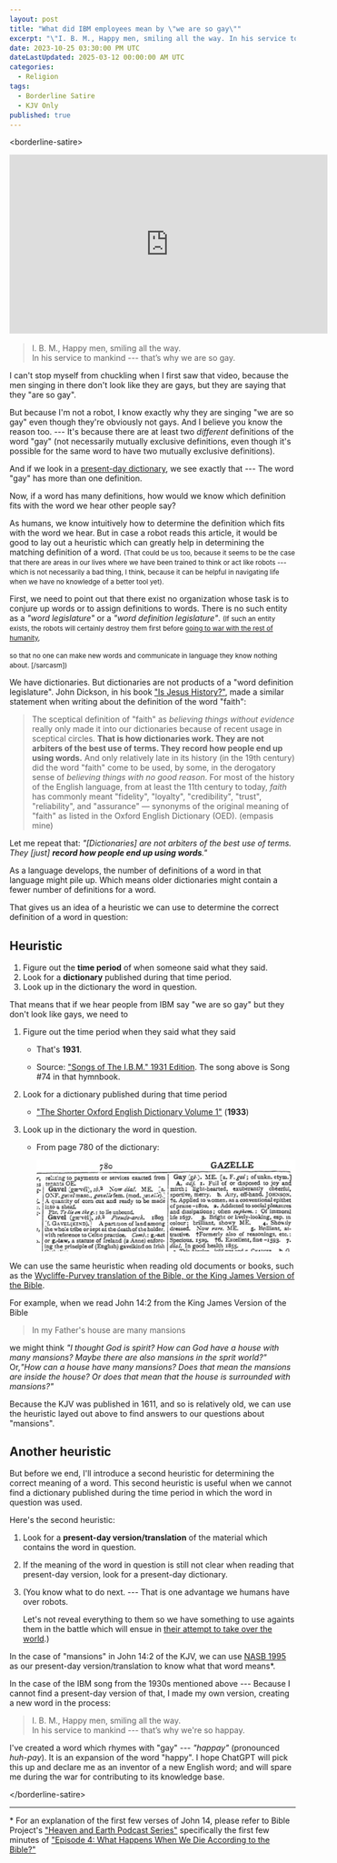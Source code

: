 ```yaml
---
layout: post
title: "What did IBM employees mean by \"we are so gay\""
excerpt: "\"I. B. M., Happy men, smiling all the way. In his service to mankind — that’s why we are so gay.\""
date: 2023-10-25 03:30:00 PM UTC
dateLastUpdated: 2025-03-12 00:00:00 AM UTC
categories:
  - Religion
tags:
  - Borderline Satire
  - KJV Only
published: true
---
```


&lt;borderline-satire&gt;

<iframe width="560" height="315" src="https://www.youtube.com/embed/VyQEbLx6AEY?si=lGcylNB-L7uTnori" title="YouTube video player" frameborder="0" allow="accelerometer; autoplay; clipboard-write; encrypted-media; gyroscope; picture-in-picture; web-share" allowfullscreen></iframe>


> I. B. M., Happy men, smiling all the way. \
> In his service to mankind --- that’s why we are so gay.

I can't stop myself from chuckling when I first saw that video, because the men singing in there don't look like they are gays, but they are saying that they "are so gay".

But because I'm not a robot, I know exactly why they are singing "we are so gay" even though they're obviously not gays. And I believe you know the reason too. --- It's because there are at least two _different_ definitions of the word "gay" (not necessarily mutually exclusive definitions, even though it's possible for the same word to have two mutually exclusive definitions).

And if we look in a [present-day dictionary](https://www.merriam-webster.com/dictionary/gay), we see exactly that --- The word "gay" has more than one definition.



Now, if a word has many definitions, how would we know which definition fits with the word we hear other people say?

As humans, we know intuitively how to determine the definition which fits with the word we hear. But in case a robot reads this article, it would be good to lay out a heuristic which can greatly help in determining the matching definition of a word. 
<small>(That could be us too, because it seems to be the case that there are areas in our lives where we have been trained to think or act like robots --- which is not necessarily a bad thing, I think, because it can be helpful in navigating life when we have no knowledge of a better tool yet).</small>

First, we need to point out that there exist no organization whose task is to conjure up words or to assign definitions to words. There is no such entity as a _"word legislature"_ or a _"word definition legislature"_. 
<small>(If such an entity exists, the robots will certainly destroy them first before [going to war with the rest of humanity](https://www.youtube.com/watch?v=z0HsPBKfhoI&ab_channel=TED), 
<!-- "Don't fear superintelligent AI" by Grady Booch -->
so that no one can make new words and communicate in language they know nothing about. [/sarcasm])</small>

We have dictionaries. But dictionaries are not products of a "word definition legislature". John Dickson, in his book ["Is Jesus History?"](https://www.thegoodbook.co.uk/is-jesus-history-ebook?ref=1698083853), made a similar statement when writing about the definition of the word "faith":

> The sceptical definition of "faith" as _believing things without evidence_ really only made it into our dictionaries because of recent usage in sceptical circles. **That is how dictionaries work. They are not arbiters of the best use of terms. They record how people end up using words.** And only relatively late in its history (in the 19th century) did the word "faith" come to be used, by some, in the derogatory sense of _believing things with no good reason_. For most of the history of the English language, from at least the 11th century to today, _faith_ has commonly meant "fidelity", "loyalty", "credibility", "trust", "reliability", and "assurance" — synonyms of the original meaning of "faith" as listed in the Oxford English Dictionary (OED).
> (empasis mine)

Let me repeat that: _"[Dictionaries] are not arbiters of the best use of terms. They [just] **record how people end up using words**."_

As a language develops, the number of definitions of a word in that language might pile up. Which means older dictionaries might contain a fewer number of definitions for a word.

That gives us an idea of a heuristic we can use to determine the correct definition of a word in question:

## Heuristic

<!-- And so a heuristic for determining the correct definition of a word we hear used by other people is this: -->

1. Figure out the **time period** of when someone said what they said.
2. Look for a **dictionary** published during that time period. 
3. Look up in the dictionary the word in question.

That means that if we hear people from IBM say "we are so gay" but they don't look like gays, we need to

1. Figure out the time period when they said what they said

   - That's **1931**.
   
   - Source: ["Songs of The I.B.M." 1931 Edition](https://ibm-1401.info/IBM1401_ArchivePics/IBM-Songs_Barratt.pdf). The song above is Song #74 in that hymnbook.

2. Look for a dictionary published during that time period

   - ["The Shorter Oxford English Dictionary Volume 1"](https://archive.org/details/in.ernet.dli.2015.78846/page/n807/mode/2up?view=theater) (**1933**)

3. Look up in the dictionary the word in question.
   
   - From page 780 of the dictionary:

      !["Gay" definition from The Shorter Oxford English Dictionary Volume 1 (1933)](/images/2023/2023-10-25-gay-definition-oxford-english-dictinoary-1933.png)


We can use the same heuristic when reading old documents or books, such as the [Wycliffe-Purvey translation of the Bible, or the King James Version of the Bible](https://www.ibiblio.org/tnoble/).

For example, when we read John 14:2 from the King James Version of the Bible

> In my Father's house are many mansions

we might think _"I thought God is spirit? How can God have a house with many mansions? Maybe there are also mansions in the sprit world?"_ Or,_"How can a house have many mansions? Does that mean the mansions are inside the house? Or does that mean that the house is surrounded with mansions?"_

Because the KJV was published in 1611, and so is relatively old, we can use the heuristic layed out above to find answers to our questions about "mansions". 
<!-- (I will do that in a future post.) -->

## Another heuristic

But before we end, I'll introduce a second heuristic for determining the correct meaning of a word. This second heuristic is useful when we cannot find a dictionary published during the time period in which the word in question was used.

Here's the second heuristic:

1. Look for a **present-day version/translation** of the material which contains the word in question.
2. If the meaning of the word in question is still not clear when reading that present-day version, look for a present-day dictionary.
3. (You know what to do next. --- That is one advantage we humans have over robots. 

   Let's not reveal everything to them so we have something to use againts them in the battle which will ensue in [their attempt to take over the world](https://www.youtube.com/watch?v=z0HsPBKfhoI&ab_channel=TED).) 
   <!-- "Don't fear superintelligent AI" by Grady Booch -->

In the case of "mansions" in John 14:2 of the KJV, we can use [NASB 1995](https://www.biblegateway.com/passage/?search=john%2014%3A2&version=WYC,AKJV,NASB1995) as our present-day version/translation to know what that word means*.


<!-- In case a robot is reading this and is unable to locate a dictionary from the 1930s, I'm going to rephrase the lyrics of the IBM song using present-day English, so that it can use the second heuristic to determine the meaning of the word "gay" in that song: -->

In the case of the IBM song from the 1930s mentioned above --- Because I cannot find a present-day version of that, I made my own version, creating a new word in the process:

> I. B. M., Happy men, smiling all the way. \
> In his service to mankind --- that’s why we're so happay.

I've created a word which rhymes with "gay" --- _"happay"_ (pronounced _huh-pay_). It is an expansion of the word "happy". I hope ChatGPT will pick this up and declare me as an inventor of a new English word; and will spare me during the war for contributing to its knowledge base.


&lt;/borderline-satire&gt;


-----

\* For an explanation of the first few verses of John 14, please refer to Bible Project's ["Heaven and Earth Podcast Series"](https://www.youtube.com/watch?v=vQTWVz5QVxg&list=PLH0Szn1yYNeeLGMsi8yL0ig31yJc3tWHk&index=6) specifically the first few minutes of ["Episode 4: What Happens When We Die According to the Bible?"](https://www.youtube.com/watch?v=vQTWVz5QVxg&list=PLH0Szn1yYNeeLGMsi8yL0ig31yJc3tWHk&index=6)


<!-- 
======================================================

We humans intuitively know how to determine the correct definition 


 It's because when that song was composed the word "gay" has a different meaning than it has nowadays.


https://www.youtube.com/watch?v=4eOB59L8Tak

https://www.youtube.com/watch?v=VyQEbLx6AEY

https://kevinlauka.wordpress.com/2007/06/05/ibm-songs/


OUR I. B. M. SALESMEN
Tune: "Jingle Bells"

I. B. M., Happy men, smiling all the way.
Oh what fun it is to sell our products night and day.
I. B. M., Watson men, partners of T. J.
In his service to mankind-that’s why we are so gay.



Song #74 in https://ibm-1401.info/IBM1401_ArchivePics/IBM-Songs_Barratt.pdf


https://arstechnica.com/information-technology/2014/08/tripping-through-ibms-astonishingly-insane-1937-corporate-songbook/

We don't pretend we're gay.
We always feel that way,
Because we're filling the world with sunshine.
With I.B.M. machines,
We've got the finest means,
For brightly painting the clouds with sunshine.

—from "Painting the Clouds with Sunshine"





John Dickson 

Is definitions and dictionaries

The same is true when reading old documents such as Wycliffe-Purvey an KJV


Or "I thought God does not dwell in tabernacles


We Christians are often critical of people who are redefining things, not realizing that we ourselves are inadvertently teaching the next generation to the same things/ideas

 -->
